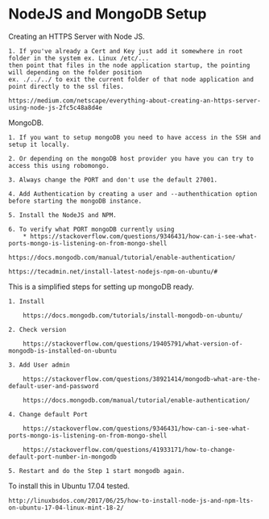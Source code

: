# NodeJS and MongoDB Setup

Creating an HTTPS Server with Node JS.

    1. If you've already a Cert and Key just add it somewhere in root folder in the system ex. Linux /etc/...
    then point that files in the node application startup, the pointing will depending on the folder position
    ex. ./../../ to exit the current folder of that node application and point directly to the ssl files.

    https://medium.com/netscape/everything-about-creating-an-https-server-using-node-js-2fc5c48a8d4e

MongoDB.

    1. If you want to setup mongoDB you need to have access in the SSH and setup it locally.

    2. Or depending on the mongoDB host provider you have you can try to access this using robomongo.

    3. Always change the PORT and don't use the default 27001.

    4. Add Authentication by creating a user and --authenthication option before starting the mongoDB instance.

    5. Install the NodeJS and NPM.

    6. To verify what PORT mongoDB currently using
        * https://stackoverflow.com/questions/9346431/how-can-i-see-what-ports-mongo-is-listening-on-from-mongo-shell

    https://docs.mongodb.com/manual/tutorial/enable-authentication/

    https://tecadmin.net/install-latest-nodejs-npm-on-ubuntu/#

This is a simplified steps for setting up mongoDB ready.

    1. Install

        https://docs.mongodb.com/tutorials/install-mongodb-on-ubuntu/

    2. Check version

        https://stackoverflow.com/questions/19405791/what-version-of-mongodb-is-installed-on-ubuntu

    3. Add User admin

        https://stackoverflow.com/questions/38921414/mongodb-what-are-the-default-user-and-password

        https://docs.mongodb.com/manual/tutorial/enable-authentication/

    4. Change default Port

        https://stackoverflow.com/questions/9346431/how-can-i-see-what-ports-mongo-is-listening-on-from-mongo-shell

        https://stackoverflow.com/questions/41933171/how-to-change-default-port-number-in-mongodb

    5. Restart and do the Step 1 start mongodb again.

To install this in Ubuntu 17.04 tested.

    http://linuxbsdos.com/2017/06/25/how-to-install-node-js-and-npm-lts-on-ubuntu-17-04-linux-mint-18-2/